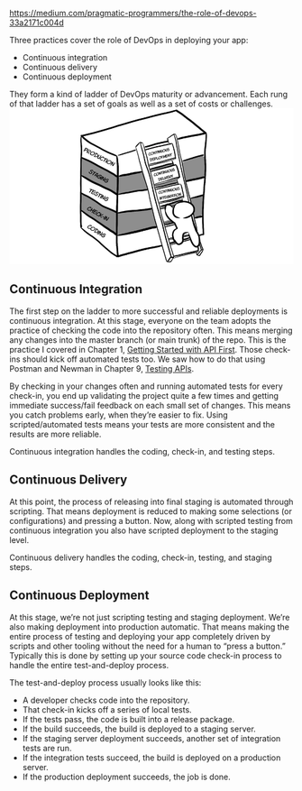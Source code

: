 
https://medium.com/pragmatic-programmers/the-role-of-devops-33a2171c004d

Three practices cover the role of DevOps in deploying your app:

- Continuous integration
- Continuous delivery
- Continuous deployment

They form a kind of ladder of DevOps maturity or advancement. Each rung of that ladder has a set of goals as well as a set of costs or challenges.
![ladder of devops](/assets/images/the-role-of-devops.webp)

## Continuous Integration

The first step on the ladder to more successful and reliable deployments is continuous integration. At this stage, everyone on the team adopts the practice of checking the code into the repository often. This means merging any changes into the master branch (or main trunk) of the repo. This is the practice I covered in Chapter 1, [Getting Started with API First](https://medium.com/@pragprog/chapter-1-getting-started-with-api-first-c48ac3a7186). Those check-ins should kick off automated tests too. We saw how to do that using Postman and Newman in Chapter 9, [Testing APIs](https://medium.com/@pragprog/chapter-9-testing-apis-d8684ba54e56).

By checking in your changes often and running automated tests for every check-in, you end up validating the project quite a few times and getting immediate success/fail feedback on each small set of changes. This means you catch problems early, when they’re easier to fix. Using scripted/automated tests means your tests are more consistent and the results are more reliable.

Continuous integration handles the coding, check-in, and testing steps.

## Continuous Delivery

At this point, the process of releasing into final staging is automated through scripting. That means deployment is reduced to making some selections (or configurations) and pressing a button. Now, along with scripted testing from continuous integration you also have scripted deployment to the staging level.

Continuous delivery handles the coding, check-in, testing, and staging steps.

## Continuous Deployment

At this stage, we’re not just scripting testing and staging deployment. We’re also making deployment into production automatic. That means making the entire process of testing and deploying your app completely driven by scripts and other tooling without the need for a human to “press a button.” Typically this is done by setting up your source code check-in process to handle the entire test-and-deploy process.

The test-and-deploy process usually looks like this:

- A developer checks code into the repository.
- That check-in kicks off a series of local tests.
- If the tests pass, the code is built into a release package.
- If the build succeeds, the build is deployed to a staging server.
- If the staging server deployment succeeds, another set of integration tests are run.
- If the integration tests succeed, the build is deployed on a production server.
- If the production deployment succeeds, the job is done.
